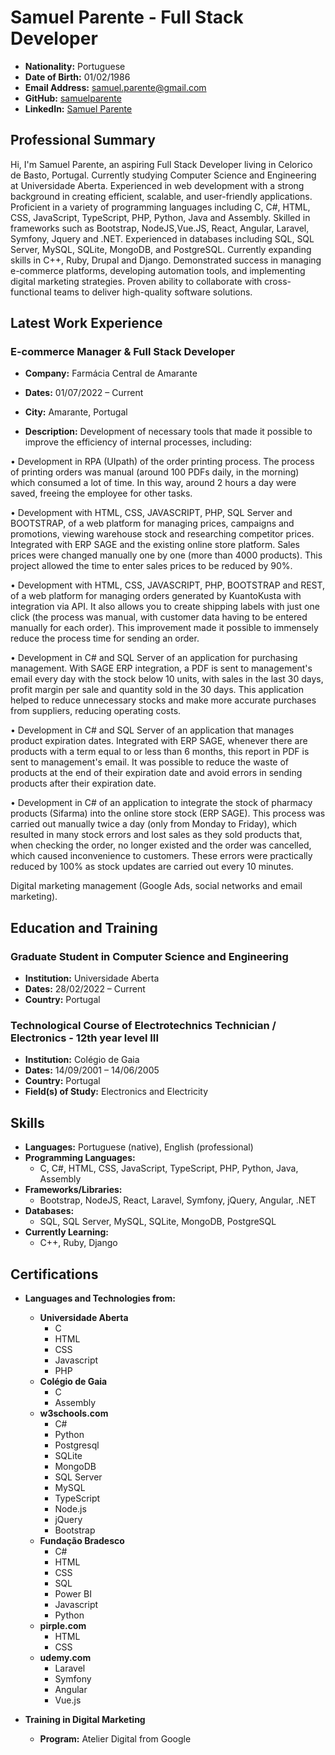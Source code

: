 # Samuel Parente - Full Stack Developer

- **Nationality:** Portuguese
- **Date of Birth:** 01/02/1986
- **Email Address:** samuel.parente@gmail.com
- **GitHub:** [samuelparente](https://github.com/samuelparente)
- **LinkedIn:** [Samuel Parente](https://www.linkedin.com/in/samuel-parente-cbt/)

## Professional Summary

Hi, I'm Samuel Parente, an aspiring Full Stack Developer living in Celorico de Basto, Portugal. Currently studying Computer Science and Engineering at Universidade Aberta. Experienced in web development with a strong background in creating efficient, scalable, and user-friendly applications. Proficient in a variety of programming languages including C, C#, HTML, CSS, JavaScript, TypeScript, PHP, Python, Java and Assembly. Skilled in frameworks such as Bootstrap, NodeJS,Vue.JS, React, Angular, Laravel, Symfony, Jquery and .NET. Experienced in databases including SQL, SQL Server, MySQL, SQLite, MongoDB, and PostgreSQL. Currently expanding skills in C++, Ruby, Drupal and Django. Demonstrated success in managing e-commerce platforms, developing automation tools, and implementing digital marketing strategies. Proven ability to collaborate with cross-functional teams to deliver high-quality software solutions.

## Latest Work Experience

### E-commerce Manager & Full Stack Developer
- **Company:** Farmácia Central de Amarante
- **Dates:** 01/07/2022 – Current
- **City:** Amarante, Portugal

- **Description:**
Development of necessary tools that made it possible to improve the efficiency of internal processes, including:

• Development in RPA (UIpath) of the order printing process. The process of printing orders was manual
(around 100 PDFs daily, in the morning) which consumed a lot of time. In this way, around 2 hours a day
were saved, freeing the employee for other tasks.

• Development with HTML, CSS, JAVASCRIPT, PHP, SQL Server and BOOTSTRAP, of a web platform for
managing prices, campaigns and promotions, viewing warehouse stock and researching competitor
prices. Integrated with ERP SAGE and the existing online store platform. Sales prices were changed
manually one by one (more than 4000 products). This project allowed the time to enter sales prices to be
reduced by 90%.

• Development with HTML, CSS, JAVASCRIPT, PHP, BOOTSTRAP and REST, of a web platform for
managing orders generated by KuantoKusta with integration via API. It also allows you to create
shipping labels with just one click (the process was manual, with customer data having to be entered
manually for each order). This improvement made it possible to immensely reduce the process time for
sending an order.

• Development in C# and SQL Server of an application for purchasing management. With SAGE ERP
integration, a PDF is sent to management's email every day with the stock below 10 units, with sales in the
last 30 days, profit margin per sale and quantity sold in the 30 days. This application helped to reduce
unnecessary stocks and make more accurate purchases from suppliers, reducing operating costs.

• Development in C# and SQL Server of an application that manages product expiration dates.
Integrated with ERP SAGE, whenever there are products with a term equal to or less than 6 months, this
report in PDF is sent to management's email. It was possible to reduce the waste of products at the end of
their expiration date and avoid errors in sending products after their expiration date.

• Development in C# of an application to integrate the stock of pharmacy products (Sifarma) into the
online store stock (ERP SAGE). This process was carried out manually twice a day (only from Monday to Friday), which resulted in many stock errors and lost sales as they sold products that, when checking the
order, no longer existed and the order was cancelled, which caused inconvenience to customers. These
errors were practically reduced by 100% as stock updates are carried out every 10 minutes.

Digital marketing management (Google Ads, social networks and email marketing).

## Education and Training

### Graduate Student in Computer Science and Engineering
- **Institution:** Universidade Aberta
- **Dates:** 28/02/2022 – Current
- **Country:** Portugal

### Technological Course of Electrotechnics Technician / Electronics - 12th year level III
- **Institution:** Colégio de Gaia
- **Dates:** 14/09/2001 – 14/06/2005
- **Country:** Portugal
- **Field(s) of Study:** Electronics and Electricity

## Skills

- **Languages:** Portuguese (native), English (professional)
- **Programming Languages:**
  - C, C#, HTML, CSS, JavaScript, TypeScript, PHP, Python, Java, Assembly
- **Frameworks/Libraries:**
  - Bootstrap, NodeJS, React, Laravel, Symfony, jQuery, Angular, .NET
- **Databases:**
  - SQL, SQL Server, MySQL, SQLite, MongoDB, PostgreSQL
- **Currently Learning:**
  - C++, Ruby, Django

## Certifications

- **Languages and Technologies from:**
  - **Universidade Aberta**
    - C
    - HTML
    - CSS
    - Javascript
    - PHP
  - **Colégio de Gaia**
    - C
    - Assembly
  - **w3schools.com**
    - C#
    - Python
    - Postgresql
    - SQLite
    - MongoDB
    - SQL Server
    - MySQL
    - TypeScript
    - Node.js
    - jQuery
    - Bootstrap
  - **Fundação Bradesco**
    - C#
    - HTML
    - CSS
    - SQL
    - Power BI
    - Javascript
    - Python
  - **pirple.com**
    - HTML
    - CSS
  - **udemy.com**
    - Laravel
    - Symfony
    - Angular
    - Vue.js

- **Training in Digital Marketing**
  - **Program:** Atelier Digital from Google
